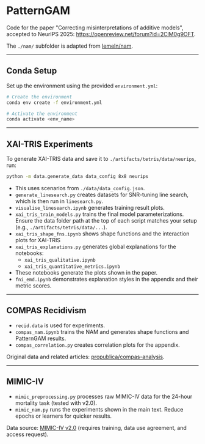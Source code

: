 # PatternGAM

Code for the paper "Correcting misinterpretations of additive models", accepted to NeurIPS 2025: https://openreview.net/forum?id=2ClM0g9OFT.


The `./nam/` subfolder is adapted from [lemeln/nam](https://github.com/lemeln/nam).

---

## Conda Setup

Set up the environment using the provided `environment.yml`:

```bash
# Create the environment
conda env create -f environment.yml

# Activate the environment
conda activate <env_name>
```

---

## XAI-TRIS Experiments

To generate XAI-TRIS data and save it to `./artifacts/tetris/data/neurips`, run:

```bash
python -m data.generate_data data_config 8x8 neurips
```

- This uses scenarios from `./data/data_config.json`.
- `generate_linesearch.py` creates datasets for SNR-tuning line search, which is then run in `linesearch.py`.
- `visualise_linesearch.ipynb` generates training result plots.
- `xai_tris_train_models.py` trains the final model parameterizations. Ensure the data folder path at the top of each script matches your setup (e.g., `./artifacts/tetris/data/...`).
- `xai_tris_shape_fns.ipynb` shows shape functions and the interaction plots for XAI-TRIS
- `xai_tris_explanations.py` generates global explanations for the notebooks:
    - `xai_tris_qualitative.ipynb`
    - `xai_tris_quantitative_metrics.ipynb`
- These notebooks generate the plots shown in the paper.
- `fni_emd.ipynb` demonstrates explanation styles in the appendix and their metric scores.

---

## COMPAS Recidivism

- `recid.data` is used for experiments.
- `compas_nam.ipynb` trains the NAM and generates shape functions and PatternGAM results.
- `compas_correlation.py` creates correlation plots for the appendix.

Original data and related articles: [propublica/compas-analysis](https://github.com/propublica/compas-analysis).

---

## MIMIC-IV

- `mimic_preprocessing.py` processes raw MIMIC-IV data for the 24-hour mortality task (tested with v2.0).
- `mimic_nam.py` runs the experiments shown in the main text. Reduce epochs or learners for quicker results.

Data source: [MIMIC-IV v2.0](https://physionet.org/content/mimiciv/2.0/) (requires training, data use agreement, and access request).
